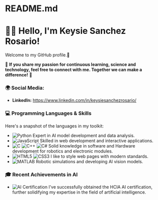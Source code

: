 # README.md

# 👋🏼 Hello, I'm Keysie Sanchez Rosario!

Welcome to my GitHub profile.🚀

🌟 **If you share my passion for continuous learning, science and technology, feel free to connect with me. Together we can make a difference!** 🌟

### 🌍 Social Media: 
- **LinkedIn:** https://www.linkedin.com/in/keysiesanchezrosario/
### 💻 Programming Languages & Skills

Here's a snapshot of the languages in my toolkit:

- ![Python](https://img.shields.io/badge/-Python-3776AB?style=flat-square&logo=python&logoColor=white) Expert in AI model development and data analysis.
- ![JavaScript](https://img.shields.io/badge/-JavaScript-F7DF1E?style=flat-square&logo=javascript&logoColor=black) Skilled in web development and interactive applications.
- ![C](https://img.shields.io/badge/-C-00599C?style=flat-square&logo=c&logoColor=white) ![C++](https://img.shields.io/badge/-C++-00599C?style=flat-square&logo=cplusplus&logoColor=white) ![C#](https://img.shields.io/badge/-C%23-239120?style=flat-square&logo=csharp&logoColor=white) Solid knowledge in software and Hardware development for robotics and electronic modules.
- ![HTML5](https://img.shields.io/badge/-HTML5-E34F26?style=flat-square&logo=html5&logoColor=white) ![CSS3](https://img.shields.io/badge/-CSS3-1572B6?style=flat-square&logo=css3&logoColor=white) I like to style web pages with modern standards.
- ![MATLAB](https://img.shields.io/badge/-MATLAB-0076A8?style=flat-square&logo=mathworks&logoColor=white) Robotic simulations and developing AI vision models.

### 🎓 Recent Achievements in AI
  
- ![AI Certification](https://img.shields.io/badge/-HCIA%20AI%20Certification-FF6A00?style=flat-square&logo=huawei&logoColor=white) I've successfully obtained the HCIA AI certification, further solidifying my expertise in the field of artificial intelligence.
